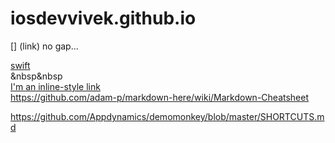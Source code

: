 # iosdevvivek.github.io
[] (link) no gap...  <br>

<a href=""> swift </a><br>
&nbsp&nbsp <br>
[I'm an inline-style link](https://www.google.com) <br>
https://github.com/adam-p/markdown-here/wiki/Markdown-Cheatsheet

https://github.com/Appdynamics/demomonkey/blob/master/SHORTCUTS.md



